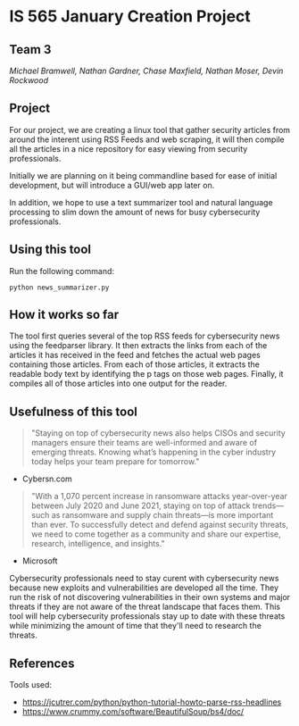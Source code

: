 # IS 565 January Creation Project
## Team 3
*Michael Bramwell, Nathan Gardner, Chase Maxfield, Nathan Moser, Devin Rockwood*

## Project

For our project, we are creating a linux tool that gather security articles from around the interent using RSS Feeds and web scraping, it will then compile all the articles in a nice repository for easy viewing from security professionals.

Initially we are planning on it being commandline based for ease of initial development, but will introduce a GUI/web app later on.

In addition, we hope to use a text summarizer tool and natural language processing to slim down the amount of news for busy cybersecurity professionals. 

## Using this tool

Run the following command:
```
python news_summarizer.py
```

## How it works so far

The tool first queries several of the top RSS feeds for cybersecurity news using the feedparser library. It then extracts the links from each of the articles it has received in the feed and fetches the actual web pages containing those articles. From each of those articles, it extracts the readable body text by identifying the p tags on those web pages. Finally, it compiles all of those articles into one output for the reader.

## Usefulness of this tool

> "Staying on top of cybersecurity news also helps CISOs and security managers ensure their teams are well-informed and aware of emerging threats. Knowing what’s happening in the cyber industry today helps your team prepare for tomorrow."
- Cybersn.com

> "With a 1,070 percent increase in ransomware attacks year-over-year between July 2020 and June 2021, staying on top of attack trends—such as ransomware and supply chain threats—is more important than ever. To successfully detect and defend against security threats, we need to come together as a community and share our expertise, research, intelligence, and insights."
- Microsoft

Cybersecurity professionals need to stay curent with cybersecurity news because new exploits and vulnerabilities are developed all the time. They run the risk of not discovering vulnerabilities in their own systems and major threats if they are not aware of the threat landscape that faces them. This tool will help cybersecurity professionals stay up to date with these threats while minimizing the amount of time that they'll need to research the threats. 

## References
Tools used:
- https://jcutrer.com/python/python-tutorial-howto-parse-rss-headlines
- https://www.crummy.com/software/BeautifulSoup/bs4/doc/
